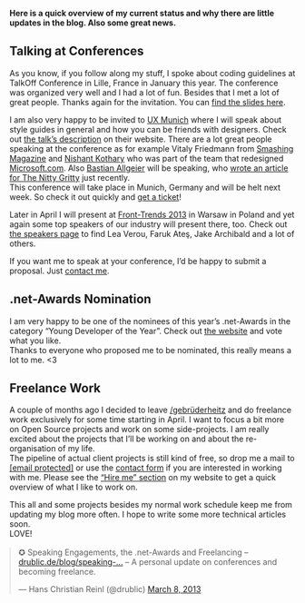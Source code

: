 <p><strong>Here is a quick overview of my current status and why there are little updates in the blog. Also some great news.</strong></p>
<h2>Talking at Conferences</h2>
<p>As you know, if you follow along my stuff, I spoke about coding guidelines at TalkOff Conference in Lille, France in January this year. The conference was organized very well and I had a lot of fun. Besides that I met a lot of great people. Thanks again for the invitation. You can <a href="http://drublic.de/blog/takeoff-conference-talking-about-good-code/">find the slides here</a>.</p>
<p>I am also very happy to be invited to <a href="http://www.uxmunich.com/">UX Munich</a> where I will speak about style guides in general and how you can be friends with designers. Check out <a href="http://www.uxmunich.com/speakers/hans-christian-reinl">the talk&#8217;s description</a> on their website. There are a lot great people speaking at the conference as for example Vitaly Friedmann from <a href="http://www.smashingmagazine.com/">Smashing Magazine</a> and <a href="http://rainypixels.com/">Nishant Kothary</a> who was part of the team that redesigned <a href="http://www.microsoft.com/">Microsoft.com</a>. Also <a href="http://bastianallgeier.com/">Bastian Allgeier</a> will be speaking, who <a href="http://thenittygritty.co/the-future-of-the-web-a-draft">wrote an article for The Nitty Gritty</a> just recently.<br />
This conference will take place in Munich, Germany and will be helt next week. So check it out quickly and <a href="http://uxmunich.com/register">get a ticket</a>!</p>
<p>Later in April I will present at <a href="http://2013.front-trends.com/">Front-Trends 2013</a> in Warsaw in Poland and yet again some top speakers of our industry will present there, too. Check out <a href="http://2013.front-trends.com/speakers/">the speakers page</a> to find Lea Verou, Faruk Ateş, Jake Archibald and a lot of others.</p>
<p>If you want me to speak at your conference, I&#8217;d be happy to submit a proposal. Just <a href="http://drublic.de/#contact">contact me</a>.</p>
<h2>.net-Awards Nomination</h2>
<p>I am very happy to be one of the nominees of this year&#8217;s .net-Awards in the category “Young Developer of the Year”. Check out <a href="http://www.thenetawards.com/">the website</a> and vote what you like.<br />
Thanks to everyone who proposed me to be nominated, this really means a lot to me. <3</p>
<h2>Freelance Work</h2>
<p>A couple of months ago I decided to leave <a href="http://gebruederheitz.de/">/gebrüderheitz</a> and do freelance work exclusively for some time starting in April. I want to focus a bit more on Open Source projects and work on some side-projects. I am really excited about the projects that I&#8217;ll be working on and about the re-organisation of my life.<br />
The pipeline of actual client projects is still kind of free, so drop me a mail to <a href="/cdn-cgi/l/email-protection#422b2c242d02263037202e2b216c2627"><span class="__cf_email__" data-cfemail="244d4a424b6440565146484d470a4041">[email&#160;protected]</span><script cf-hash='f9e31' type="text/javascript">
/* <![CDATA[ */!function(){try{var t="currentScript"in document?document.currentScript:function(){for(var t=document.getElementsByTagName("script"),e=t.length;e--;)if(t[e].getAttribute("cf-hash"))return t[e]}();if(t&&t.previousSibling){var e,r,n,i,c=t.previousSibling,a=c.getAttribute("data-cfemail");if(a){for(e="",r=parseInt(a.substr(0,2),16),n=2;a.length-n;n+=2)i=parseInt(a.substr(n,2),16)^r,e+=String.fromCharCode(i);e=document.createTextNode(e),c.parentNode.replaceChild(e,c)}}}catch(u){}}();/* ]]> */</script></a> or use the <a href="http://drublic.de/#contact">contact form</a> if you are interested in working with me. Please see the <a href="http://drublic.de/#hire-me">“Hire me” section</a> on my website to get a quick overview of what I like to work on.</p>
<p>This all and some projects besides my normal work schedule keep me from updating my blog more often. I hope to write some more technical articles soon.<br />
LOVE!</p>
<div class="aligncenter">
<blockquote class="twitter-tweet"><p>✪ Speaking Engagements, the .net-Awards and Freelancing &#8211; <a href="http://t.co/vfQ63ua9W2" title="http://drublic.de/blog/speaking-engagements-net-awards-freelancing/">drublic.de/blog/speaking-…</a> &#8211; A personal update on conferences and becoming freelance.</p>
<p>&mdash; Hans Christian Reinl (@drublic) <a href="https://twitter.com/drublic/status/309959388129538048">March 8, 2013</a></p></blockquote>
</div>
<p><script async src="//platform.twitter.com/widgets.js" charset="utf-8"></script></p>
<style>
.twitter-tweet { margin: 1rem auto !important; }
</style>
